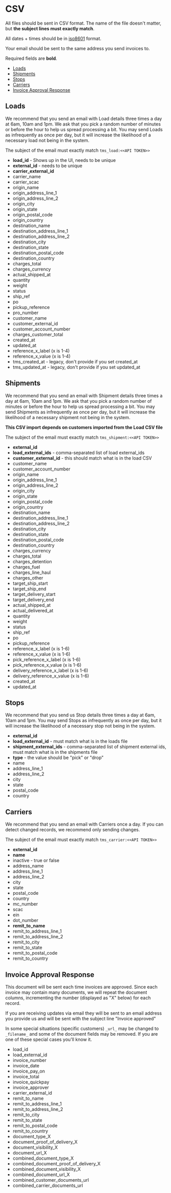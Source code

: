 # CSV

All files should be sent in CSV format. The name of the file doesn't
matter, but **the subject lines must exactly match**.

All dates + times should be in
[iso8601](https://en.wikipedia.org/wiki/ISO_8601) format.

Your email should be sent to the same address you send invoices to.

Required fields are **bold**.

* [Loads](#loads)
* [Shipments](#shipments)
* [Stops](#stops)
* [Carriers](#carriers)
* [Invoice Approval Response](#invoice-approval-response)

## Loads

We recommend that you send an email with Load details three
times a day at 6am, 10am and 1pm. We ask that you pick a random number
of minutes or before the hour to help us spread processing a bit. You
may send Loads as infrequently as once per day, but it will
increase the likelihood of a necessary load not being in the system.

The subject of the email must exactly match `tms_load:<<API TOKEN>>`

* **load_id** - Shows up in the UI, needs to be unique
* **external_id** - needs to be unique
* **carrier_external_id**
* carrier_name
* carrier_scac
* origin_name
* origin_address_line_1
* origin_address_line_2
* origin_city
* origin_state
* origin_postal_code
* origin_country
* destination_name
* destination_address_line_1
* destination_address_line_2
* destination_city
* destination_state
* destination_postal_code
* destination_country
* charges_total
* charges_currency
* actual_shipped_at
* quantity
* weight
* status
* ship_ref
* po
* pickup_reference
* pro_number
* customer_name
* customer_external_id
* customer_account_number
* charges_customer_total
* created_at
* updated_at
* reference_x_label (x is 1-4)
* reference_x_value (x is 1-4)
* tms_created_at - legacy, don't provide if you set created_at
* tms_updated_at - legacy, don't provide if you set updated_at

## Shipments

We recommend that you send an email with Shipment details three
times a day at 6am, 10am and 1pm. We ask that you pick a random number
of minutes or before the hour to help us spread processing a bit. You
may send Shipments as infrequently as once per day, but it will
increase the likelihood of a necessary shipment not being in the system.

**This CSV import depends on customers imported from the Load CSV
file**

The subject of the email must exactly match `tms_shipment:<<API TOKEN>>`

* **external_id**
* **load_external_ids** - comma-separated list of load external_ids
* **customer_external_id** - this should match what is in the load CSV
* customer_name
* customer_account_number
* origin_name
* origin_address_line_1
* origin_address_line_2
* origin_city
* origin_state
* origin_postal_code
* origin_country
* destination_name
* destination_address_line_1
* destination_address_line_2
* destination_city
* destination_state
* destination_postal_code
* destination_country
* charges_currency
* charges_total
* charges_detention
* charges_fuel
* charges_line_haul
* charges_other
* target_ship_start
* target_ship_end
* target_delivery_start
* target_delivery_end
* actual_shipped_at
* actual_delivered_at
* quantity
* weight
* status
* ship_ref
* po
* pickup_reference
* reference_x_label (x is 1-6)
* reference_x_value (x is 1-6)
* pick_reference_x_label (x is 1-6)
* pick_reference_x_value (x is 1-6)
* delivery_reference_x_label (x is 1-6)
* delivery_reference_x_value (x is 1-6)
* created_at
* updated_at

## Stops

We recommend that you send us Stop details three times a day at 6am, 10am and 1pm. You
may send Stops as infrequently as once per day, but it will
increase the likelihood of a necessary stop not being in the system.

* **external_id**
* **load_external_id** - must match what is in the loads file
* **shipment_external_ids** - comma-separated list of shipment external
  ids, must match what is in the shipments file
* **type** - the value should be "pick" or "drop"
* name
* address_line_1
* address_line_2
* city
* state
* postal_code
* country

## Carriers

We recommend that you send an email with Carriers once a day. If you
can detect changed records, we recommend only sending changes.

The subject of the email must exactly match `tms_carrier:<<API TOKEN>>`

* **external_id**
* **name**
* inactive - true or false
* address_name
* address_line_1
* address_line_2
* city
* state
* postal_code
* country
* mc_number
* scac
* ein
* dot_number
* **remit_to_name**
* remit_to_address_line_1
* remit_to_address_line_2
* remit_to_city
* remit_to_state
* remit_to_postal_code
* remit_to_country

## Invoice Approval Response

This document will be sent each time invoices are approved. Since each
invoice may contain many documents, we will repeat the document columns,
incrementing the number (displayed as "X" below) for each record.

If you are receiving updates via email they will be sent to an email
address you provide us and will be sent with the subject line "Invoice
approved"

In some special situations (specific customers) `_url_` may be changed
to `_filename_` and some of the document fields may be removed. If you
are one of these special cases you'll know it.

* load_id
* load_external_id
* invoice_number
* invoice_date
* invoice_pay_on
* invoice_total
* invoice_quickpay
* invoice_approver
* carrier_external_id
* remit_to_name
* remit_to_address_line_1
* remit_to_address_line_2
* remit_to_city
* remit_to_state
* remit_to_postal_code
* remit_to_country
* document_type_X
* document_proof_of_delivery_X
* document_visibility_X
* document_url_X
* combined_document_type_X
* combined_document_proof_of_delivery_X
* combined_document_visibility_X
* combined_document_url_X
* combined_customer_documents_url
* combined_carrier_documents_url

